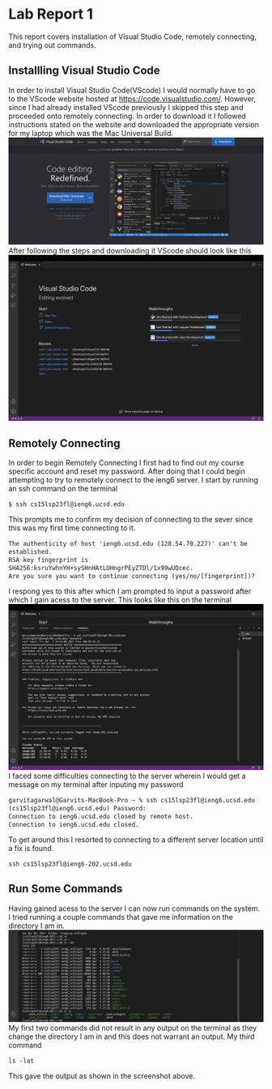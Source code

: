 # Lab Report 1
This report covers installation of Visual Studio Code, remotely connecting, and trying out commands. 
## Installling Visual Studio Code
In order to install Visual Studio Code(VScode) I would normally have to go to the VScode website hosted at https://code.visualstudio.com/. However, since I had already installed VScode previously I skipped this step and proceeded onto remotely connecting. In order to download it I followed instructions stated on the website and downloaded the appropriate version for my laptop which was the Mac Universal Build.
![Image](VScodeSite.png)
After following the steps and downloading it VScode should look like this
![Image](Vscode.png)
## Remotely Connecting
In order to begin Remotely Connecting I first had to find out my course specific account and reset my password. After doing that I could begin attempting to try to remotely connect to the ieng6 server. I start by running an ssh command on the terminal 
```
$ ssh cs15lsp23fl@ieng6.ucsd.edu
```
This prompts me to confirm my decision of connecting to the sever since this was my first time connecting to it.
```
The authenticity of host 'ieng6.ucsd.edu (128.54.70.227)' can't be established.
RSA key fingerprint is SHA256:ksruYwhnYH+sySHnHAtLUHngrPEyZTDl/1x99wUQcec.
Are you sure you want to continue connecting (yes/no/[fingerprint])? 
```
I respong yes to this after which I am prompted to input a password after which I gain acess to the server.
This looks like this on the terminal
![Image](RemoteCon.png)
I faced some difficulties connecting to the server wherein I would get a message on my terminal after inputing my password
```
garvitagarwal@Garvits-MacBook-Pro ~ % ssh cs15lsp23fl@ieng6.ucsd.edu 
(cs15lsp23fl@ieng6.ucsd.edu) Password: 
Connection to ieng6.ucsd.edu closed by remote host.
Connection to ieng6.ucsd.edu closed.
```
To get around this I resorted to connecting to a different server location until a fix is found.
```
ssh cs15lsp23fl@ieng6-202.ucsd.edu
```

## Run Some Commands
Having gained acess to the server I can now run commands on the system. I tried running a couple commands that gave me information on the directory I am in.
![Image](Commands.png)
My first two commands did not result in any output on the terminal as they change the directory I am in and this does not warrant an output. My third command
```
ls -lat
```
This gave the output as shown in the screenshot above.
